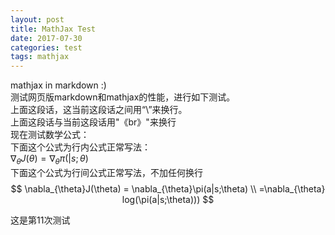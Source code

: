 ```yaml
---
layout: post
title: MathJax Test
date: 2017-07-30
categories: test
tags: mathjax 
---
```


mathjax in markdown :)
\
测试网页版markdown和mathjax的性能，进行如下测试。
\
上面这段话，这当前这段话之间用“\”来换行。
<br>
上面这段话与当前这段话用"《br》"来换行
\
现在测试数学公式：
\
下面这个公式为行内公式正常写法：
\
$\nabla_{\theta}J(\theta)=\nabla_{\theta}\pi(|s;\theta)$
\
下面这个公式为行间公式正常写法，不加任何换行
$$
\nabla_{\theta}J(\theta) = \nabla_{\theta}\pi(a|s;\theta) \\
=\nabla_{\theta} log(\pi(a|s;\theta)))
$$

这是第11次测试
